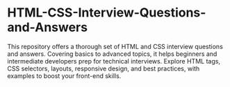 # HTML-CSS-Interview-Questions-and-Answers
This repository offers a thorough set of HTML and CSS interview questions and answers. Covering basics to advanced topics, it helps beginners and intermediate developers prep for technical interviews. Explore HTML tags, CSS selectors, layouts, responsive design, and best practices, with examples to boost your front-end skills.
